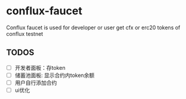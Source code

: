 # conflux-faucet
Conflux faucet is used for developer or user get cfx or erc20 tokens of conflux testnet
## TODOS

- [ ] 开发者面板：存token
- [ ] 储蓄池面板: 显示合约内token余额
- [ ] 用户自行添加合约
- [ ] ui优化